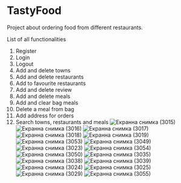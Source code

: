 
# TastyFood
Project about ordering food from different restaurants.

List of all functionalities

   1. Register
   2. Login
   3. Logout
   4. Add and delete towns
   5. Add and delete restaurants
   6. Add to favourite restaurants
   7. Add and delete review
   8. Add and delete meals
   9. Add and clear bag meals
   10. Delete a meal from bag
   11. Add address for orders
   12. Search towns, restaurants and meals
 ![Екранна снимка (3015)](https://user-images.githubusercontent.com/82385604/160587741-23758eb3-e6f3-4f5c-ab99-bb43d3fab939.png)
 ![Екранна снимка (3016)](https://user-images.githubusercontent.com/82385604/160587980-b3a761b3-2842-47c0-8e01-d303c601e1e2.png)
 ![Екранна снимка (3017)](https://user-images.githubusercontent.com/82385604/160588033-612f581e-d410-410d-bf4d-76371b87e936.png)
 ![Екранна снимка (3018)](https://user-images.githubusercontent.com/82385604/160588507-82cb4d64-778e-4550-bf3b-4529301a71b5.png)
 ![Екранна снимка (3019)](https://user-images.githubusercontent.com/82385604/160588581-7caa54a8-1a95-4f6a-8b6c-e8e8b77edc11.png)
 ![Екранна снимка (3053)](https://user-images.githubusercontent.com/82385604/160588973-4c6ae165-d896-4334-95da-f3df1c16daa9.png)
 ![Екранна снимка (3049)](https://user-images.githubusercontent.com/82385604/160589248-74506307-0da8-4e7c-b1e3-f137441dcb48.png)
 ![Екранна снимка (3023)](https://user-images.githubusercontent.com/82385604/160589379-88a316e9-9416-4a08-9e45-ed5eebba3808.png)
 ![Екранна снимка (3054)](https://user-images.githubusercontent.com/82385604/160589035-fd9d8303-4460-4511-808e-d4f9dc3588d1.png)
 ![Екранна снимка (3050)](https://user-images.githubusercontent.com/82385604/160589326-ec1c6a0b-e026-44c3-9f22-58335b5e64a6.png)
 ![Екранна снимка (3035)](https://user-images.githubusercontent.com/82385604/160589604-d42ac2f9-b1b9-4b2d-bf6d-30d8f3e8a97c.png)
 ![Екранна снимка (3038)](https://user-images.githubusercontent.com/82385604/160589930-038143e2-d42f-4188-a753-4eb13a3b8713.png)
 ![Екранна снимка (3039)](https://user-images.githubusercontent.com/82385604/160589981-c9b87061-8e7c-4f1e-846e-245bab25abf8.png)
 ![Екранна снимка (3024)](https://user-images.githubusercontent.com/82385604/160590079-ac15de8b-f929-4795-afe5-cdd64b69f2f4.png)
 ![Екранна снимка (3025)](https://user-images.githubusercontent.com/82385604/160590135-a414c6cf-32d6-4962-bcbb-8df664b989ae.png)
 ![Екранна снимка (3029)](https://user-images.githubusercontent.com/82385604/160590233-96f5ccd4-b6db-4146-8467-3a361f92a844.png)
 ![Екранна снимка (3055)](https://user-images.githubusercontent.com/82385604/160590268-18b51e57-6bfa-4cd9-b28d-f36d036a52fe.png)










 




   
